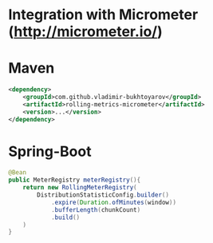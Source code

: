 # Integration with Micrometer (http://micrometer.io/)

# Maven
```xml
<dependency>
    <groupId>com.github.vladimir-bukhtoyarov</groupId>
    <artifactId>rolling-metrics-micrometer</artifactId>
    <version>...</version>
</dependency>
```

# Spring-Boot
```java
@Bean
public MeterRegistry meterRegistry(){
    return new RollingMeterRegistry(
        DistributionStatisticConfig.builder()
            .expire(Duration.ofMinutes(window))
            .bufferLength(chunkCount)
            .build()
    )
}
```